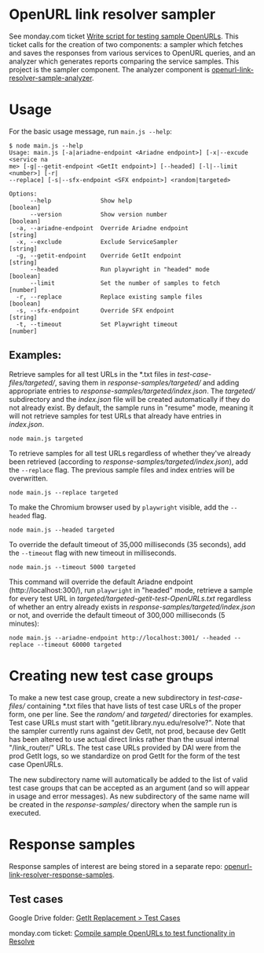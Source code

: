 # OpenURL link resolver sampler

See monday.com ticket [Write script for testing sample OpenURLs](https://nyu-lib.monday.com/boards/765008773/pulses/3386819884).
This ticket calls for the creation of two components: a sampler which fetches and saves
the responses from various services to OpenURL queries, and an analyzer which generates
reports comparing the service samples. This project is the sampler component.
The analyzer component is
[openurl\-link\-resolver\-sample\-analyzer](https://github.com/NYULibraries/openurl-link-resolver-sample-analyzer).

# Usage

For the basic usage message, run `main.js --help`:

```shell
$ node main.js --help
Usage: main.js [-a|ariadne-endpoint <Ariadne endpoint>] [-x|--excude <service na
me> [-g|--getit-endpoint <GetIt endpoint>] [--headed] [-l|--limit <number>] [-r|
--replace] [-s|--sfx-endpoint <SFX endpoint>] <random|targeted>

Options:
      --help              Show help                                    [boolean]
      --version           Show version number                          [boolean]
  -a, --ariadne-endpoint  Override Ariadne endpoint                     [string]
  -x, --exclude           Exclude ServiceSampler                        [string]
  -g, --getit-endpoint    Override GetIt endpoint                       [string]
      --headed            Run playwright in "headed" mode              [boolean]
      --limit             Set the number of samples to fetch            [number]
  -r, --replace           Replace existing sample files                [boolean]
  -s, --sfx-endpoint      Override SFX endpoint                         [string]
  -t, --timeout           Set Playwright timeout                        [number]
```

## Examples:

Retrieve samples for all test URLs in the *.txt files in _test-case-files/targeted/_,
saving them in _response-samples/targeted/_ and adding appropriate entries to
_response-samples/targeted/index.json_.  The _targeted/_ subdirectory and the _index.json_
file will be created automatically if they do not already exist.
By default, the sample runs in "resume" mode, meaning it will not retrieve samples
for test URLs that already have entries in _index.json_.

```shell
node main.js targeted
```

To retrieve samples for all test URLs regardless of whether they've already been
retrieved (according to _response-samples/targeted/index.json_), add the `--replace`
flag.  The previous sample files and index entries will be overwritten.

```shell
node main.js --replace targeted
```

To make the Chromium browser used by `playwright` visible, add the `--headed` flag.

```shell
node main.js --headed targeted
```

To override the default timeout of 35,000 milliseconds (35 seconds), add the `--timeout`
flag with new timeout in milliseconds.

```shell
node main.js --timeout 5000 targeted
```

This command will override the default Ariadne endpoint (http://localhost:300/), run `playwright`
in "headed" mode, retrieve a sample for every test URL in _targeted/targeted-getit-test-OpenURLs.txt_
regardless of whether an entry already exists in _response-samples/targeted/index.json_ or not,
and override the default timeout of 300,000 milliseconds (5 minutes):

```shell
node main.js --ariadne-endpoint http://localhost:3001/ --headed --replace --timeout 60000 targeted
```

# Creating new test case groups

To make a new test case group, create a new subdirectory in _test-case-files/_
containing *.txt files that have lists of test case URLs of the proper form, one per line.
See the _random/_ and _targeted/_ directories for examples.
Test case URLs must start with "getit.library.nyu.edu/resolve?".  Note that the sampler
currently runs against dev GetIt, not prod, because dev GetIt has been altered
to use actual direct links rather than the usual internal "/link_router/" URLs.
The test case URLs provided by DAI were from the prod GetIt logs, so we standardize
on prod GetIt for the form of the test case OpenURLs. 

The new subdirectory name will automatically be added to the list of valid test
case groups that can be accepted as an argument (and so will appear in usage and
error messages).  As new subdirectory of the same name will be created in the _response-samples/_
directory when the sample run is executed.

# Response samples

Response samples of interest are being stored in a separate repo: [openurl\-link\-resolver\-response\-samples](https://github.com/NYULibraries/openurl-link-resolver-response-samples).

## Test cases

Google Drive folder: [GetIt Replacement > Test Cases](https://drive.google.com/drive/folders/14HRMxGBCGT7k6xLy8YgFmo7f4CvUNshR)

monday.com ticket: [Compile sample OpenURLs to test functionality in Resolve](https://nyu-lib.monday.com/boards/765008773/pulses/3386767625)

